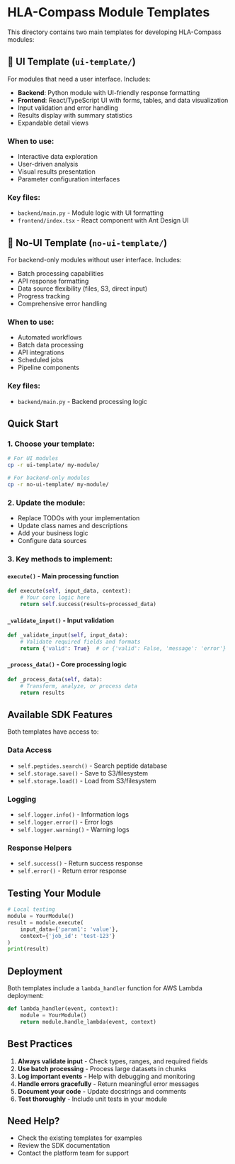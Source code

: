# HLA-Compass Module Templates

This directory contains two main templates for developing HLA-Compass modules:

## 📱 UI Template (`ui-template/`)
For modules that need a user interface. Includes:
- **Backend**: Python module with UI-friendly response formatting
- **Frontend**: React/TypeScript UI with forms, tables, and data visualization
- Input validation and error handling
- Results display with summary statistics
- Expandable detail views

### When to use:
- Interactive data exploration
- User-driven analysis
- Visual results presentation
- Parameter configuration interfaces

### Key files:
- `backend/main.py` - Module logic with UI formatting
- `frontend/index.tsx` - React component with Ant Design UI

## 🔧 No-UI Template (`no-ui-template/`)
For backend-only modules without user interface. Includes:
- Batch processing capabilities
- API response formatting
- Data source flexibility (files, S3, direct input)
- Progress tracking
- Comprehensive error handling

### When to use:
- Automated workflows
- Batch data processing
- API integrations
- Scheduled jobs
- Pipeline components

### Key files:
- `backend/main.py` - Backend processing logic

## Quick Start

### 1. Choose your template:
```bash
# For UI modules
cp -r ui-template/ my-module/

# For backend-only modules
cp -r no-ui-template/ my-module/
```

### 2. Update the module:
- Replace TODOs with your implementation
- Update class names and descriptions
- Add your business logic
- Configure data sources

### 3. Key methods to implement:

#### `execute()` - Main processing function
```python
def execute(self, input_data, context):
    # Your core logic here
    return self.success(results=processed_data)
```

#### `_validate_input()` - Input validation
```python
def _validate_input(self, input_data):
    # Validate required fields and formats
    return {'valid': True}  # or {'valid': False, 'message': 'error'}
```

#### `_process_data()` - Core processing logic
```python
def _process_data(self, data):
    # Transform, analyze, or process data
    return results
```

## Available SDK Features

Both templates have access to:

### Data Access
- `self.peptides.search()` - Search peptide database
- `self.storage.save()` - Save to S3/filesystem
- `self.storage.load()` - Load from S3/filesystem

### Logging
- `self.logger.info()` - Information logs
- `self.logger.error()` - Error logs
- `self.logger.warning()` - Warning logs

### Response Helpers
- `self.success()` - Return success response
- `self.error()` - Return error response

## Testing Your Module

```python
# Local testing
module = YourModule()
result = module.execute(
    input_data={'param1': 'value'},
    context={'job_id': 'test-123'}
)
print(result)
```

## Deployment

Both templates include a `lambda_handler` function for AWS Lambda deployment:

```python
def lambda_handler(event, context):
    module = YourModule()
    return module.handle_lambda(event, context)
```

## Best Practices

1. **Always validate input** - Check types, ranges, and required fields
2. **Use batch processing** - Process large datasets in chunks
3. **Log important events** - Help with debugging and monitoring
4. **Handle errors gracefully** - Return meaningful error messages
5. **Document your code** - Update docstrings and comments
6. **Test thoroughly** - Include unit tests in your module

## Need Help?

- Check the existing templates for examples
- Review the SDK documentation
- Contact the platform team for support